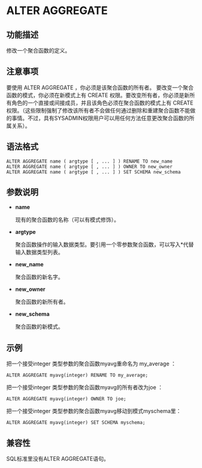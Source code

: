 # ALTER AGGREGATE<a name="ZH-CN_TOPIC_0000001127682267"></a>

## 功能描述<a name="section173831846163116"></a>

修改一个聚合函数的定义。

## 注意事项<a name="section786041713618"></a>

要使用 ALTER AGGREGATE ，你必须是该聚合函数的所有者。 要改变一个聚合函数的模式，你必须在新模式上有 CREATE 权限。要改变所有者，你必须是新所有角色的一个直接或间接成员，并且该角色必须在聚合函数的模式上有 CREATE 权限。（这些限制强制了修改该所有者不会做任何通过删除和重建聚合函数不能做的事情。不过，具有SYSADMIN权限用户可以用任何方法任意更改聚合函数的所属关系）。

## 语法格式<a name="section1374719912321"></a>

```
ALTER AGGREGATE name ( argtype [ , ... ] ) RENAME TO new_name
ALTER AGGREGATE name ( argtype [ , ... ] ) OWNER TO new_owner
ALTER AGGREGATE name ( argtype [ , ... ] ) SET SCHEMA new_schema
```

## 参数说明<a name="section62781959163314"></a>

-   **name**

    现有的聚合函数的名称（可以有模式修饰）。

-   **argtype**

    聚合函数操作的输入数据类型。要引用一个零参数聚合函数，可以写入\*代替输入数据类型列表。

-   **new\_name**

    聚合函数的新名字。

-   **new\_owner**

    聚合函数的新所有者。

-   **new\_schema**

    聚合函数的新模式。


## 示例<a name="section14411351193419"></a>

把一个接受integer 类型参数的聚合函数myavg重命名为 my\_average ：

```
ALTER AGGREGATE myavg(integer) RENAME TO my_average;
```

把一个接受integer 类型参数的聚合函数myavg的所有者改为joe ：

```
ALTER AGGREGATE myavg(integer) OWNER TO joe;
```

把一个接受integer 类型参数的聚合函数myavg移动到模式myschema里：

```
ALTER AGGREGATE myavg(integer) SET SCHEMA myschema;
```

## 兼容性<a name="section15847115116365"></a>

SQL标准里没有ALTER AGGREGATE语句。
